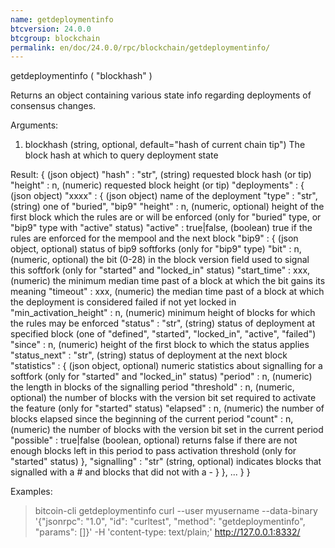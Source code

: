 ```yaml
---
name: getdeploymentinfo
btcversion: 24.0.0
btcgroup: blockchain
permalink: en/doc/24.0.0/rpc/blockchain/getdeploymentinfo/
---
```


getdeploymentinfo ( "blockhash" )

Returns an object containing various state info regarding deployments of consensus changes.

Arguments:
1. blockhash    (string, optional, default="hash of current chain tip") The block hash at which to query deployment state

Result:
{                                       (json object)
  "hash" : "str",                       (string) requested block hash (or tip)
  "height" : n,                         (numeric) requested block height (or tip)
  "deployments" : {                     (json object)
    "xxxx" : {                          (json object) name of the deployment
      "type" : "str",                   (string) one of "buried", "bip9"
      "height" : n,                     (numeric, optional) height of the first block which the rules are or will be enforced (only for "buried" type, or "bip9" type with "active" status)
      "active" : true|false,            (boolean) true if the rules are enforced for the mempool and the next block
      "bip9" : {                        (json object, optional) status of bip9 softforks (only for "bip9" type)
        "bit" : n,                      (numeric, optional) the bit (0-28) in the block version field used to signal this softfork (only for "started" and "locked_in" status)
        "start_time" : xxx,             (numeric) the minimum median time past of a block at which the bit gains its meaning
        "timeout" : xxx,                (numeric) the median time past of a block at which the deployment is considered failed if not yet locked in
        "min_activation_height" : n,    (numeric) minimum height of blocks for which the rules may be enforced
        "status" : "str",               (string) status of deployment at specified block (one of "defined", "started", "locked_in", "active", "failed")
        "since" : n,                    (numeric) height of the first block to which the status applies
        "status_next" : "str",          (string) status of deployment at the next block
        "statistics" : {                (json object, optional) numeric statistics about signalling for a softfork (only for "started" and "locked_in" status)
          "period" : n,                 (numeric) the length in blocks of the signalling period
          "threshold" : n,              (numeric, optional) the number of blocks with the version bit set required to activate the feature (only for "started" status)
          "elapsed" : n,                (numeric) the number of blocks elapsed since the beginning of the current period
          "count" : n,                  (numeric) the number of blocks with the version bit set in the current period
          "possible" : true|false       (boolean, optional) returns false if there are not enough blocks left in this period to pass activation threshold (only for "started" status)
        },
        "signalling" : "str"            (string, optional) indicates blocks that signalled with a # and blocks that did not with a -
      }
    },
    ...
  }
}

Examples:
> bitcoin-cli getdeploymentinfo 
> curl --user myusername --data-binary '{"jsonrpc": "1.0", "id": "curltest", "method": "getdeploymentinfo", "params": []}' -H 'content-type: text/plain;' http://127.0.0.1:8332/



